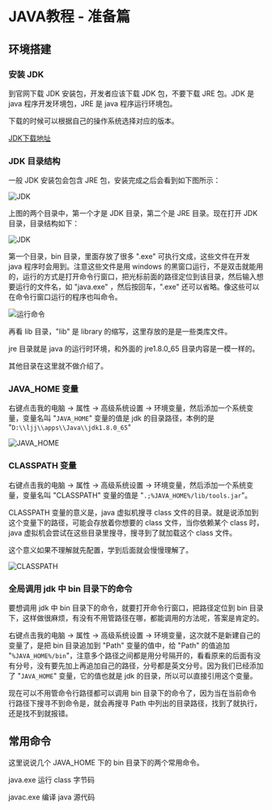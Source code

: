 # JAVA教程 - 准备篇

## 环境搭建

### 安装 JDK

到官网下载 JDK 安装包，开发者应该下载 JDK 包，不要下载 JRE 包。JDK 是 java 程序开发环境包，JRE 是 java 程序运行环境包。

下载的时候可以根据自己的操作系统选择对应的版本。

[JDK下载地址](http://www.oracle.com/technetwork/java/javase/downloads/jdk8-downloads-2133151.html)

### JDK 目录结构

一般 JDK 安装包会包含 JRE 包，安装完成之后会看到如下图所示：

![JDK](/images/learn/java-ready-jdk-1.png)

上图的两个目录中，第一个才是 JDK 目录，第二个是 JRE 目录。现在打开 JDK 目录，目录结构如下：

![JDK](/images/learn/java-ready-jdk-2.png)

第一个目录，bin 目录，里面存放了很多 ".exe" 可执行文成，这些文件在开发 java 程序时会用到。注意这些文件是用 windows 的黑窗口运行，不是双击就能用的，运行的方式是打开命令行窗口，把光标前面的路径定位到该目录，然后输入想要运行的文件名，如 "java.exe" ，然后按回车，".exe" 还可以省略。像这些可以在命令行窗口运行的程序也叫命令。

![运行命令](/images/learn/java-ready-cmd.png)

再看 lib 目录，"lib" 是 library 的缩写，这里存放的是是一些类库文件。

jre 目录就是 java 的运行时环境，和外面的 jre1.8.0_65 目录内容是一模一样的。

其他目录在这里就不做介绍了。

### JAVA_HOME 变量

右键点击我的电脑 -> 属性 -> 高级系统设置 -> 环境变量，然后添加一个系统变量，变量名叫 "`JAVA_HOME`" 变量的值是 jdk 的目录路径，本例的是 "`D:\\ljj\\apps\\Java\\jdk1.8.0_65`"

![JAVA_HOME](/images/learn/java-ready-home.png)

### CLASSPATH 变量

右键点击我的电脑 -> 属性 -> 高级系统设置 -> 环境变量，然后添加一个系统变量，变量名叫 "CLASSPATH" 变量的值是
"`.;%JAVA_HOME%/lib/tools.jar`"。

CLASSPATH 变量的意义是，java 虚拟机搜寻 class 文件的目录。就是说添加到这个变量下的路径，可能会存放着你想要的 class 文件，当你依赖某个 class 时，java 虚拟机会尝试在这些目录里搜寻，搜寻到了就加载这个 class 文件。

这个意义如果不理解就先配置，学到后面就会慢慢理解了。

![CLASSPATH](/images/learn/java-ready-path.png)

### 全局调用 jdk 中 bin 目录下的命令

要想调用 jdk 中 bin 目录下的命令，就要打开命令行窗口，把路径定位到 bin 目录下，这样做很麻烦，有没有不用管路径在哪，都能调用的方法呢，答案是肯定的。

右键点击我的电脑 -> 属性 -> 高级系统设置 -> 环境变量，这次就不是新建自己的变量了，是把 bin 目录追加到 "Path" 变量的值中，给 "Path" 的值追加 "`%JAVA_HOME%/bin`"，注意多个路径之间都是用分号隔开的，看看原来的后面有没有分号，没有要先加上再追加自己的路径，分号都是英文分号。因为我们已经添加了 "`JAVA_HOME`" 变量，它的值也就是 jdk 的目录，所以可以直接引用这个变量。

现在可以不用管命令行路径都可以调用 bin 目录下的命令了，因为当在当前命令行路径下搜寻不到命令是，就会再搜寻 Path 中列出的目录路径，找到了就执行，还是找不到就报错。

## 常用命令

这里说说几个 JAVA_HOME 下的 bin 目录下的两个常用命令。

java.exe 运行 class 字节码

javac.exe 编译 java 源代码
